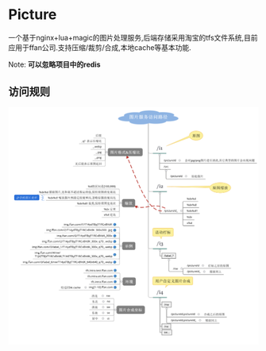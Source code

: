# Picture

一个基于nginx+lua+magic的图片处理服务,后端存储采用淘宝的tfs文件系统,目前应用于ffan公司.支持压缩/裁剪/合成,本地cache等基本功能.

Note: **可以忽略项目中的redis**

##  访问规则

![规则](docs/path.png)

